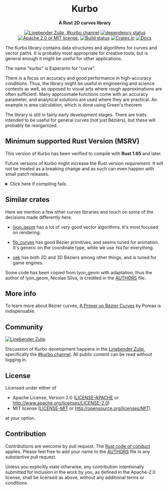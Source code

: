 <div align="center">

# Kurbo

**A Rust 2D curves library**

[![Linebender Zulip, #kurbo channel](https://img.shields.io/badge/Linebender-%23kurbo-blue?logo=Zulip)](https://xi.zulipchat.com/#narrow/channel/260979-kurbo)
[![dependency status](https://deps.rs/repo/github/linebender/kurbo/status.svg)](https://deps.rs/repo/github/linebender/kurbo)
[![Apache 2.0 or MIT license.](https://img.shields.io/badge/license-Apache--2.0_OR_MIT-blue.svg)](#license)
[![Build status](https://github.com/linebender/kurbo/workflows/CI/badge.svg)](https://github.com/linebender/kurbo/actions)
[![Crates.io](https://img.shields.io/crates/v/kurbo.svg)](https://crates.io/crates/kurbo)
[![Docs](https://docs.rs/kurbo/badge.svg)](https://docs.rs/kurbo)

</div>

The Kurbo library contains data structures and algorithms for curves and vector paths.
It is probably most appropriate for creative tools, but is general enough it might be useful for other applications.

The name "kurbo" is Esperanto for "curve".

There is a focus on accuracy and good performance in high-accuracy conditions.
Thus, the library might be useful in engineering and science contexts as well, as opposed to visual arts where rough approximations are often sufficient.
Many approximate functions come with an accuracy parameter, and analytical solutions are used where they are practical.
An example is area calculation, which is done using Green's theorem.

The library is still in fairly early development stages.
There are traits intended to be useful for general curves (not just Béziers), but these will probably be reorganized.

## Minimum supported Rust Version (MSRV)

This version of Kurbo has been verified to compile with **Rust 1.65** and later.

Future versions of Kurbo might increase the Rust version requirement.
It will not be treated as a breaking change and as such can even happen with small patch releases.

<details>
<summary>Click here if compiling fails.</summary>

As time has passed, some of Kurbo's dependencies could have released versions with a higher Rust requirement.
If you encounter a compilation issue due to a dependency and don't want to upgrade your Rust toolchain, then you could downgrade the dependency.

```sh
# Use the problematic dependency's name and version
cargo update -p package_name --precise 0.1.1
```

</details>

## Similar crates

Here we mention a few other curves libraries and touch on some of the decisions made differently here.

* [lyon_geom] has a lot of very good vector algorithms. It's most focused on rendering.

* [flo_curves] has good Bézier primitives, and seems tuned for animation. It's generic on the coordinate type, while we use `f64` for everything.

* [vek] has both 2D and 3D Béziers among other things, and is tuned for game engines.

Some code has been copied from lyon_geom with adaptation, thus the author of lyon_geom, Nicolas Silva, is credited in the [AUTHORS] file.

## More info

To learn more about Bézier curves, [A Primer on Bézier Curves] by Pomax is indispensable.

## Community

[![Linebender Zulip](https://img.shields.io/badge/Linebender-%23kurbo-blue?logo=Zulip)](https://xi.zulipchat.com/#narrow/channel/260979-kurbo)

Discussion of Kurbo development happens in the [Linebender Zulip](https://xi.zulipchat.com/), specifically the [#kurbo channel](https://xi.zulipchat.com/#narrow/channel/260979-kurbo).
All public content can be read without logging in.

## License

Licensed under either of

- Apache License, Version 2.0 ([LICENSE-APACHE](LICENSE-APACHE) or <http://www.apache.org/licenses/LICENSE-2.0>)
- MIT license ([LICENSE-MIT](LICENSE-MIT) or <http://opensource.org/licenses/MIT>)

at your option.

## Contribution

Contributions are welcome by pull request. The [Rust code of conduct] applies.
Please feel free to add your name to the [AUTHORS] file in any substantive pull request.

Unless you explicitly state otherwise, any contribution intentionally submitted for inclusion in the work by you, as defined in the Apache-2.0 license, shall be licensed as above, without any additional terms or conditions.

[Rust Code of Conduct]: https://www.rust-lang.org/policies/code-of-conduct
[lyon_geom]: https://crates.io/crates/lyon_geom
[flo_curves]: https://crates.io/crates/flo_curves
[vek]: https://crates.io/crates/vek
[A Primer on Bézier Curves]: https://pomax.github.io/bezierinfo/
[AUTHORS]: ./AUTHORS
[CHANGELOG.md]: ./CHANGELOG.md
